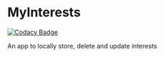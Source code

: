 # MyInterests

[![Codacy Badge](https://api.codacy.com/project/badge/Grade/c0c4dc78e42644d3aca2b0aa39fe7ebc)](https://app.codacy.com/manual/jeetg57/MyInterests?utm_source=github.com&utm_medium=referral&utm_content=Jeetg57/MyInterests&utm_campaign=Badge_Grade_Dashboard)

An app to locally store, delete and update interests
